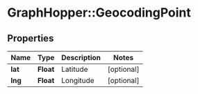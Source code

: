 # GraphHopper::GeocodingPoint

## Properties
Name | Type | Description | Notes
------------ | ------------- | ------------- | -------------
**lat** | **Float** | Latitude | [optional] 
**lng** | **Float** | Longitude | [optional] 


